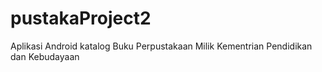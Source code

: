 # pustakaProject2
Aplikasi Android katalog Buku Perpustakaan Milik Kementrian Pendidikan dan Kebudayaan

